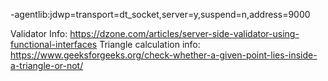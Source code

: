 -agentlib:jdwp=transport=dt_socket,server=y,suspend=n,address=9000

Validator Info:
https://dzone.com/articles/server-side-validator-using-functional-interfaces
Triangle calculation info:
https://www.geeksforgeeks.org/check-whether-a-given-point-lies-inside-a-triangle-or-not/